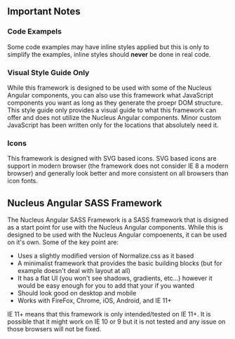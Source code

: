 ## Important Notes

### Code Exampels

Some code examples may have inline styles applied but this is only to simplify the examples, inline styles should **never** be done in real code.

### Visual Style Guide Only

While this framework is designed to be used with some of the Nucleus Angular components, you can also use this framework what JavaScript components you want as long as they generate the proepr DOM structure.  This style guide only provides a visual guide to what this framework can offer and does not utilize the Nucleus Angular components.  Minor custom JavaScript has been written only for the locations that absolutely need it.

### Icons

This framework is designed with SVG based icons.  SVG based icons are support in modern browser (the framework does not consider IE 8 a modern browser) and generally look better and more consistent on all browsers than icon fonts.

## Nucleus Angular SASS Framework

The Nucleus Angular SASS Framework is a SASS framework that is disigned as a start point for use with the Nucleus Angular components.  While this is designed to be used with the Nucleus Angular compoenents, it can be used on it's own.  Some of the key point are:

- Uses a slightly modified version of Normalize.css as it based
- A minimalist framework that provides the basic building blocks (but for example doesn't deal with layout at all)
- It has a flat UI (you won't see shadows, gradients, etc...) however it would be easy enough for you to add that your if you wanted
- Should look good on desktop and mobile
- Works with FireFox, Chrome, iOS, Android, and IE 11+

IE 11+ means that this framework is only intended/tested on IE 11+.  It is possible that it might work on IE 10 or 9 but it is not tested and any issue on those browsers will not be fixed.

